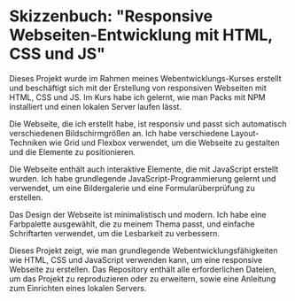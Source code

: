 # Skizzenbuch: "Responsive Webseiten-Entwicklung mit HTML, CSS und JS"
Dieses Projekt wurde im Rahmen meines Webentwicklungs-Kurses erstellt und beschäftigt sich mit der Erstellung von responsiven Webseiten mit HTML, CSS und JS. Im Kurs habe ich gelernt, wie man Packs mit NPM installiert und einen lokalen Server laufen lässt.

Die Webseite, die ich erstellt habe, ist responsiv und passt sich automatisch verschiedenen Bildschirmgrößen an. Ich habe verschiedene Layout-Techniken wie Grid und Flexbox verwendet, um die Webseite zu gestalten und die Elemente zu positionieren.

Die Webseite enthält auch interaktive Elemente, die mit JavaScript erstellt wurden. Ich habe grundlegende JavaScript-Programmierung gelernt und verwendet, um eine Bildergalerie und eine Formularüberprüfung zu erstellen.

Das Design der Webseite ist minimalistisch und modern. Ich habe eine Farbpalette ausgewählt, die zu meinem Thema passt, und einfache Schriftarten verwendet, um die Lesbarkeit zu verbessern.

Dieses Projekt zeigt, wie man grundlegende Webentwicklungsfähigkeiten wie HTML, CSS und JavaScript verwenden kann, um eine responsive Webseite zu erstellen. Das Repository enthält alle erforderlichen Dateien, um das Projekt zu reproduzieren oder zu erweitern, sowie eine Anleitung zum Einrichten eines lokalen Servers.
